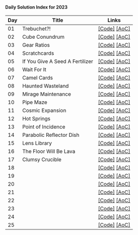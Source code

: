 #### Daily Solution Index for 2023

| Day | Title                           | Links                                                                                                                                                                          |
|-----|---------------------------------|--------------------------------------------------------------------------------------------------------------------------------------------------------------------------------|
| 01  | Trebuchet?!                     | [\[Code\]](https://github.com/nbulteau/adventofcode-kotlin/blob/main/src/main/kotlin/me/nicolas/adventofcode/year2023/Day01.kt) [\[AoC\]](http://adventofcode.com/2023/day/1)  |
| 02  | Cube Conundrum                  | [\[Code\]](https://github.com/nbulteau/adventofcode-kotlin/blob/main/src/main/kotlin/me/nicolas/adventofcode/year2023/Day02.kt) [\[AoC\]](http://adventofcode.com/2023/day/2)  |
| 03  | Gear Ratios                     | [\[Code\]](https://github.com/nbulteau/adventofcode-kotlin/blob/main/src/main/kotlin/me/nicolas/adventofcode/year2023/Day03.kt) [\[AoC\]](http://adventofcode.com/2023/day/3)  |
| 04  | Scratchcards                    | [\[Code\]](https://github.com/nbulteau/adventofcode-kotlin/blob/main/src/main/kotlin/me/nicolas/adventofcode/year2023/Day04.kt) [\[AoC\]](http://adventofcode.com/2023/day/4)  |
| 05  | If You Give A Seed A Fertilizer | [\[Code\]](https://github.com/nbulteau/adventofcode-kotlin/blob/main/src/main/kotlin/me/nicolas/adventofcode/year2023/Day05.kt) [\[AoC\]](http://adventofcode.com/2023/day/5)  |
| 06  | Wait For It                     | [\[Code\]](https://github.com/nbulteau/adventofcode-kotlin/blob/main/src/main/kotlin/me/nicolas/adventofcode/year2023/Day06.kt) [\[AoC\]](http://adventofcode.com/2023/day/6)  |
| 07  | Camel Cards                     | [\[Code\]](https://github.com/nbulteau/adventofcode-kotlin/blob/main/src/main/kotlin/me/nicolas/adventofcode/year2023/Day07.kt) [\[AoC\]](http://adventofcode.com/2023/day/7)  |
| 08  | Haunted Wasteland               | [\[Code\]](https://github.com/nbulteau/adventofcode-kotlin/blob/main/src/main/kotlin/me/nicolas/adventofcode/year2023/Day08.kt) [\[AoC\]](http://adventofcode.com/2023/day/8)  |
| 09  | Mirage Maintenance              | [\[Code\]](https://github.com/nbulteau/adventofcode-kotlin/blob/main/src/main/kotlin/me/nicolas/adventofcode/year2023/Day09.kt) [\[AoC\]](http://adventofcode.com/2023/day/9)  |
| 10  | Pipe Maze                       | [\[Code\]](https://github.com/nbulteau/adventofcode-kotlin/blob/main/src/main/kotlin/me/nicolas/adventofcode/year2023/Day10.kt) [\[AoC\]](http://adventofcode.com/2023/day/10) |
| 11  | Cosmic Expansion                | [\[Code\]](https://github.com/nbulteau/adventofcode-kotlin/blob/main/src/main/kotlin/me/nicolas/adventofcode/year2023/Day11.kt) [\[AoC\]](http://adventofcode.com/2023/day/11) |
| 12  | Hot Springs                     | [\[Code\]](https://github.com/nbulteau/adventofcode-kotlin/blob/main/src/main/kotlin/me/nicolas/adventofcode/year2023/Day12.kt) [\[AoC\]](http://adventofcode.com/2023/day/12) |
| 13  | Point of Incidence              | [\[Code\]](https://github.com/nbulteau/adventofcode-kotlin/blob/main/src/main/kotlin/me/nicolas/adventofcode/year2023/Day13.kt) [\[AoC\]](http://adventofcode.com/2023/day/13) |
| 14  | Parabolic Reflector Dish        | [\[Code\]](https://github.com/nbulteau/adventofcode-kotlin/blob/main/src/main/kotlin/me/nicolas/adventofcode/year2023/Day14.kt) [\[AoC\]](http://adventofcode.com/2023/day/14) |
| 15  | Lens Library                    | [\[Code\]](https://github.com/nbulteau/adventofcode-kotlin/blob/main/src/main/kotlin/me/nicolas/adventofcode/year2023/Day15.kt) [\[AoC\]](http://adventofcode.com/2023/day/15) |
| 16  | The Floor Will Be Lava          | [\[Code\]](https://github.com/nbulteau/adventofcode-kotlin/blob/main/src/main/kotlin/me/nicolas/adventofcode/year2023/Day16.kt) [\[AoC\]](http://adventofcode.com/2023/day/16) |
| 17  | Clumsy Crucible                 | [\[Code\]](https://github.com/nbulteau/adventofcode-kotlin/blob/main/src/main/kotlin/me/nicolas/adventofcode/year2023/Day17.kt) [\[AoC\]](http://adventofcode.com/2023/day/17) |
| 18  |                                 | [\[Code\]](https://github.com/nbulteau/adventofcode-kotlin/blob/main/src/main/kotlin/me/nicolas/adventofcode/year2023/Day18.kt) [\[AoC\]](http://adventofcode.com/2023/day/18) |
| 19  |                                 | [\[Code\]](https://github.com/nbulteau/adventofcode-kotlin/blob/main/src/main/kotlin/me/nicolas/adventofcode/year2023/Day19.kt) [\[AoC\]](http://adventofcode.com/2023/day/19) |
| 20  |                                 | [\[Code\]](https://github.com/nbulteau/adventofcode-kotlin/blob/main/src/main/kotlin/me/nicolas/adventofcode/year2023/Day20.kt) [\[AoC\]](http://adventofcode.com/2023/day/20) |
| 21  |                                 | [\[Code\]](https://github.com/nbulteau/adventofcode-kotlin/blob/main/src/main/kotlin/me/nicolas/adventofcode/year2023/Day21.kt) [\[AoC\]](http://adventofcode.com/2023/day/21) |
| 22  |                                 | [\[Code\]](https://github.com/nbulteau/adventofcode-kotlin/blob/main/src/main/kotlin/me/nicolas/adventofcode/year2023/Day22.kt) [\[AoC\]](http://adventofcode.com/2023/day/22) |
| 23  |                                 | [\[Code\]](https://github.com/nbulteau/adventofcode-kotlin/blob/main/src/main/kotlin/me/nicolas/adventofcode/year2023/Day23.kt) [\[AoC\]](http://adventofcode.com/2023/day/23) |
| 24  |                                 | [\[Code\]](https://github.com/nbulteau/adventofcode-kotlin/blob/main/src/main/kotlin/me/nicolas/adventofcode/year2023/Day24.kt) [\[AoC\]](http://adventofcode.com/2023/day/24) |
| 25  |                                 | [\[Code\]](https://github.com/nbulteau/adventofcode-kotlin/blob/main/src/main/kotlin/me/nicolas/adventofcode/year2023/Day25.kt) [\[AoC\]](http://adventofcode.com/2023/day/25) |
                                                        

